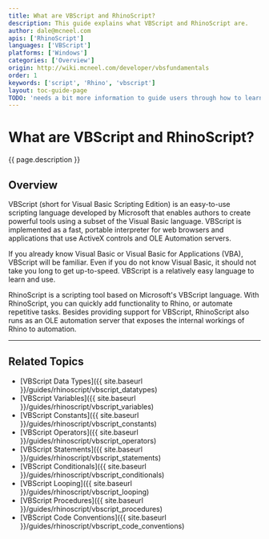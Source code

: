```yaml
---
title: What are VBScript and RhinoScript?
description: This guide explains what VBScript and RhinoScript are.
author: dale@mcneel.com
apis: ['RhinoScript']
languages: ['VBScript']
platforms: ['Windows']
categories: ['Overview']
origin: http://wiki.mcneel.com/developer/vbsfundamentals
order: 1
keywords: ['script', 'Rhino', 'vbscript']
layout: toc-guide-page
TODO: 'needs a bit more information to guide users through how to learn VBS.'
---
```


# What are VBScript and RhinoScript?

{{ page.description }}

## Overview

VBScript (short for Visual Basic Scripting Edition) is an easy-to-use scripting language developed by Microsoft that enables authors to create powerful tools using a subset of the Visual Basic language. VBScript is implemented as a fast, portable interpreter for web browsers and applications that use ActiveX controls and OLE Automation servers.

If you already know Visual Basic or Visual Basic for Applications (VBA), VBScript will be familiar. Even if you do not know Visual Basic, it should not take you long to get up-to-speed. VBScript is a relatively easy language to learn and use.

RhinoScript is a scripting tool based on Microsoft's VBScript language. With RhinoScript, you can quickly add functionality to Rhino, or automate repetitive tasks.  Besides providing support for VBScript, RhinoScript also runs as an OLE automation server that exposes the internal workings of Rhino to automation.

---

## Related Topics

- [VBScript Data Types]({{ site.baseurl }}/guides/rhinoscript/vbscript_datatypes)
- [VBScript Variables]({{ site.baseurl }}/guides/rhinoscript/vbscript_variables)
- [VBScript Constants]({{ site.baseurl }}/guides/rhinoscript/vbscript_constants)
- [VBScript Operators]({{ site.baseurl }}/guides/rhinoscript/vbscript_operators)
- [VBScript Statements]({{ site.baseurl }}/guides/rhinoscript/vbscript_statements)
- [VBScript Conditionals]({{ site.baseurl }}/guides/rhinoscript/vbscript_conditionals)
- [VBScript Looping]({{ site.baseurl }}/guides/rhinoscript/vbscript_looping)
- [VBScript Procedures]({{ site.baseurl }}/guides/rhinoscript/vbscript_procedures)
- [VBScript Code Conventions]({{ site.baseurl }}/guides/rhinoscript/vbscript_code_conventions)
